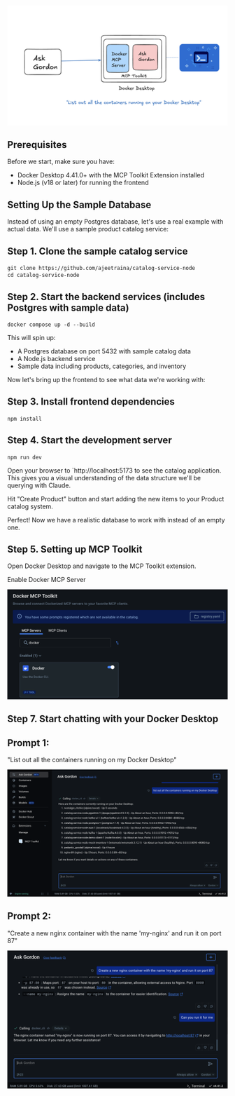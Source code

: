 

![vscode-copilot](images/gordon-dockercli.png)


## Prerequisites

Before we start, make sure you have:

- Docker Desktop 4.41.0+ with the MCP Toolkit Extension installed
- Node.js (v18 or later) for running the frontend


## Setting Up the Sample Database

Instead of using an empty Postgres database, let's use a real example with actual data.
We'll use a sample product catalog service:

## Step 1. Clone the sample catalog service

```
git clone https://github.com/ajeetraina/catalog-service-node
cd catalog-service-node
```

## Step 2. Start the backend services (includes Postgres with sample data)

```
docker compose up -d --build
```

This will spin up:


- A Postgres database on port 5432 with sample catalog data
- A Node.js backend service
- Sample data including products, categories, and inventory

Now let's bring up the frontend to see what data we're working with:


## Step 3. Install frontend dependencies

```
npm install
```

## Step 4. Start the development server

```
npm run dev
```

Open your browser to `http://localhost:5173 to see the catalog application.
This gives you a visual understanding of the data structure we'll be querying with Claude.


Hit "Create Product" button and start adding the new items to your Product catalog system.

Perfect! Now we have a realistic database to work with instead of an empty one.


## Step 5. Setting up MCP Toolkit

Open Docker Desktop and navigate to the MCP Toolkit extension.

Enable Docker MCP Server

![docker cli](./images/docker-cli.png)



## Step 7. Start chatting with your Docker Desktop

## Prompt 1: 

"List out all the containers running on my Docker Desktop"

![gordoncli](./images/gordon-cli.png)

## Prompt 2:

"Create a new nginx container with the name 'my-nginx' and run it on port 87"


![gordoncli2](./images//gordon-cli2.png)